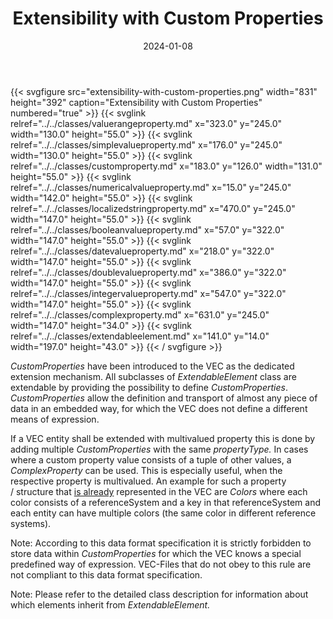 ﻿---
title: Extensibility with Custom Properties
toc: false
type: specs
layout: diagram
date: "2024-01-08"
draft: false
specification: VEC
version: 2.1.0
documentType: "Recommendation"
elementType: Diagram
classes:
  - ValueRangeProperty
  - SimpleValueProperty
  - CustomProperty
  - NumericalValueProperty
  - LocalizedStringProperty
  - BooleanValueProperty
  - DateValueProperty
  - DoubleValueProperty
  - IntegerValueProperty
  - ComplexProperty
  - ExtendableElement
menu:
  VEC-2.1.0:    
    parent: basic-datatypes
    identifier: basic-datatypes/extensibility-with-custom-properties
    weight: 1002003 

# Prev/next pager order (if `docs_section_pager` enabled in `params.toml`)
weight: 1002003
---
{{< svgfigure src="extensibility-with-custom-properties.png" width="831" height="392" caption="Extensibility with Custom Properties" numbered="true" >}}
  {{< svglink relref="../../classes/valuerangeproperty.md" x="323.0" y="245.0" width="130.0" height="55.0" >}}
  {{< svglink relref="../../classes/simplevalueproperty.md" x="176.0" y="245.0" width="130.0" height="55.0" >}}
  {{< svglink relref="../../classes/customproperty.md" x="183.0" y="126.0" width="131.0" height="55.0" >}}
  {{< svglink relref="../../classes/numericalvalueproperty.md" x="15.0" y="245.0" width="142.0" height="55.0" >}}
  {{< svglink relref="../../classes/localizedstringproperty.md" x="470.0" y="245.0" width="147.0" height="55.0" >}}
  {{< svglink relref="../../classes/booleanvalueproperty.md" x="57.0" y="322.0" width="147.0" height="55.0" >}}
  {{< svglink relref="../../classes/datevalueproperty.md" x="218.0" y="322.0" width="147.0" height="55.0" >}}
  {{< svglink relref="../../classes/doublevalueproperty.md" x="386.0" y="322.0" width="147.0" height="55.0" >}}
  {{< svglink relref="../../classes/integervalueproperty.md" x="547.0" y="322.0" width="147.0" height="55.0" >}}
  {{< svglink relref="../../classes/complexproperty.md" x="631.0" y="245.0" width="147.0" height="34.0" >}}
  {{< svglink relref="../../classes/extendableelement.md" x="141.0" y="14.0" width="197.0" height="43.0" >}}
{{< / svgfigure >}}
<p> <i>CustomProperties</i> have been introduced to the VEC as the dedicated extension mechanism. All subclasses of <i>ExtendableElement</i> class are extendable by providing the possibility to define <i>CustomProperties</i>. <i>CustomProperties</i> allow the definition and transport of almost any piece of data in an embedded way, for which the VEC does not define a different means of expression.      </p>      <p> If a&#160;VEC&#160;entity shall be extended with multivalued property this is done by adding multiple <i>CustomProperties</i> with the same <i>propertyType.</i> In cases where a custom property value consists of a tuple of other values, a <i>ComplexProperty</i> can be used. This is especially useful, when the respective property is multivalued. An example for such a property /&#160;structure that <u>is already</u> represented in the VEC&#160;are <i>Colors</i> where each color consists of a referenceSystem and a key in that referenceSystem and each entity can have multiple colors (the same color in different reference systems).      </p>      <p> Note: According to this data format specification it is strictly forbidden to store data within <i>CustomProperties</i> for which the VEC knows a special predefined way of expression. VEC-Files that do not obey to this rule are not compliant to this data format specification.      </p>      <p> Note: Please refer to the detailed class description for information about which elements inherit from <i>ExtendableElement.</i>      </p>